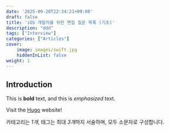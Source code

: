 ```yaml
---
date: '2025-09-20T22:34:21+09:00'
draft: false
title: 'iOS 개발자를 위한 면접 질문 목록 (기초)'
description: "ddd"
tags: ["Interview"]
categories: ["Articles"]
cover:
    image: images/swift.jpg
    hiddenInList: false
weight: 1
---
```


## Introduction

This is **bold** text, and this is *emphasized* text.

Visit the [Hugo](https://gohugo.io) website!

카테고리는 *1개*, 태그는 최대 *3개*까지 서술하며, 모두 소문자로 구성합니다. 